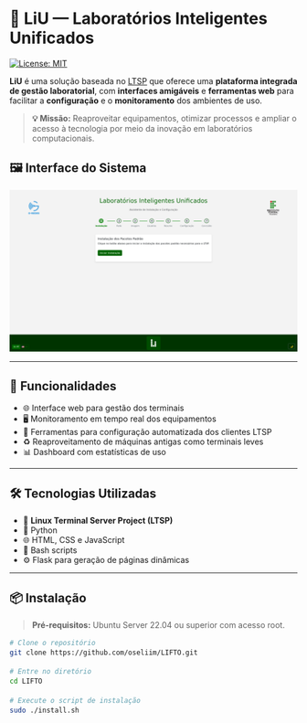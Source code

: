 # 🧠 LiU — Laboratórios Inteligentes Unificados

[![License: MIT](https://img.shields.io/badge/License-MIT-blue.svg)](LICENSE)

**LiU** é uma solução baseada no [LTSP](https://ltsp.org/) que oferece uma **plataforma integrada de gestão laboratorial**, com **interfaces amigáveis** e **ferramentas web** para facilitar a **configuração** e o **monitoramento** dos ambientes de uso.

> **💡 Missão:** Reaproveitar equipamentos, otimizar processos e ampliar o acesso à tecnologia por meio da inovação em laboratórios computacionais.

## 🖼️ Interface do Sistema

![Interface do LiU](img/screenshot.png)

---

## 🚀 Funcionalidades

- 🌐 Interface web para gestão dos terminais
- 🖥️ Monitoramento em tempo real dos equipamentos
- 🔧 Ferramentas para configuração automatizada dos clientes LTSP
- ♻️ Reaproveitamento de máquinas antigas como terminais leves
- 📊 Dashboard com estatísticas de uso

---

## 🛠️ Tecnologias Utilizadas

- 🐧 **Linux Terminal Server Project (LTSP)**
- 🐍 Python
- 🌐 HTML, CSS e JavaScript
- 🧰 Bash scripts
- ⚙️ Flask para geração de páginas dinâmicas

---

## 📦 Instalação

> **Pré-requisitos:** Ubuntu Server 22.04 ou superior com acesso root.

```bash
# Clone o repositório
git clone https://github.com/oseliim/LIFTO.git

# Entre no diretório
cd LIFTO

# Execute o script de instalação
sudo ./install.sh
